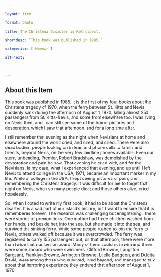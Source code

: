 ```yaml
--- 

layout: item 

format: photo 

title: The Christena Disaster in Retrospect.

shortdesc: “This book was published in 1985.” 

categories: [ Memoir ] 

alt-text:  

 

--- 
```


## About this Item 

This book was published in 1985.  It is the first of my four books about the Christena tragedy of 1970, when the ferry between St.  Kitts and Nevis suddenly sank during the afternoon of August 1, 1970, killing almost 250 passengers from St. Kitts-Nevis, and some from elsewhere too.  I was living on Nevis then, and I can still see some of the horror pictures and desperation, which I saw that afternoon, and for a long time after. 

I still remember that evening as the night when Nevisians at home and elsewhere around the world cried, and cried, and cried.  There were also dead bodies, people looking on in fear, and phone calls to family and friends, beyond Nevis, on the very few landline phones available.  Even our stern, unbending, Premier, Robert Bradshaw, was demolished by the devastation and pain he saw.  That evening he cried with, and for the Nevisians.  In my case, what I experienced that evening, and up until I left Nevis to attend college in the USA, 1971, became an important marker in my life.  While at college in the USA, I kept seeing pictures of pain, and remembering the Christena tragedy.  It was difficult for me to forget that night on Nevis, when so many people died; and those others alive, cried hopelessly.

So, when I opted to write my first book, it had to be about the Christena disaster.  It is a sad part of our island’s history, but I want to ensure that it is remembered forever.  The research was challenging but enlightening.  There were stories of premonitions.  One mother had three children washed from her hands, and beside her, into the sea, but she made it into the sea, and survived the sinking ferry.  While some people rushed to join the ferry to Nevis, others walked off because it was overcrowded.  The ferry was registered to carry 155 passengers but, on that afternoon, there were more than twice that number on board. Many of them could not swim and there were some aboard who were swimmers. Clifford Browne, Laughton Sargeant, Franklyn Browne, Arrington Browne, Luella Budgeon, and Dulcita David, were among those who survived, lived beyond, and managed to talk about that horroring experience they endured that afternoon of August 1, 1970.
